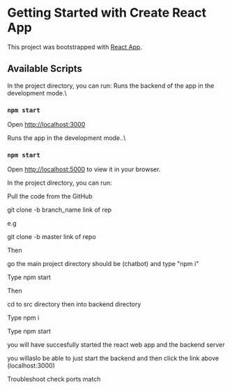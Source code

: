 # Getting Started with Create React App

This project was bootstrapped with [React App](https://github.com/ro00295/chatbot.git).

## Available Scripts

In the project directory, you can run:
Runs the backend of the app  in the development mode.\

### `npm start`
Open [http://localhost:3000](http://localhost:3001) 

Runs the app in the development mode..\
### `npm start`

Open [http://localhost:5000](http://localhost:3000) to view it in your browser.






In the project directory, you can run:

Pull the code from the GitHub

git clone -b branch_name link of rep

e.g 

git clone -b master link of repo

Then 

go the main project directory should be (chatbot) and type "npm i" 

Type npm start 

Then 

cd to src directory then into backend directory 

Type npm i 

Type npm start

you will have succesfully started the react web app and the backend server 


you willaslo be able to just start the backend and then click the link above (localhost:3000)


Troubleshoot check ports match 




